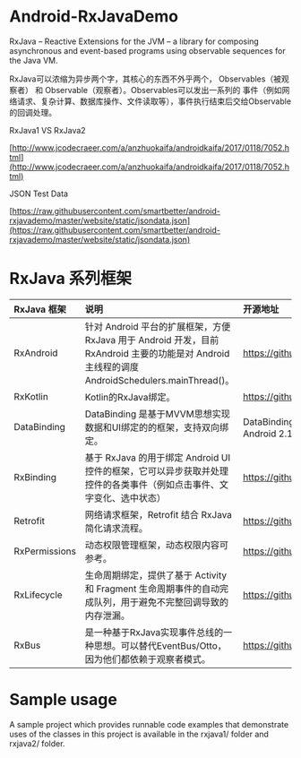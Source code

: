 # Android-RxJavaDemo

RxJava – Reactive Extensions for the JVM – a library for composing asynchronous and event-based programs using observable sequences for the Java VM.

RxJava可以浓缩为异步两个字，其核心的东西不外乎两个， Observables（被观察者） 和 Observable（观察者）。Observables可以发出一系列的 事件（例如网络请求、复杂计算、数据库操作、文件读取等），事件执行结束后交给Observable 的回调处理。

RxJava1 VS RxJava2

[http://www.jcodecraeer.com/a/anzhuokaifa/androidkaifa/2017/0118/7052.html](http://www.jcodecraeer.com/a/anzhuokaifa/androidkaifa/2017/0118/7052.html)

JSON Test Data

[https://raw.githubusercontent.com/smartbetter/android-rxjavademo/master/website/static/jsondata.json](https://raw.githubusercontent.com/smartbetter/android-rxjavademo/master/website/static/jsondata.json)

# RxJava 系列框架

| RxJava 框架 | 说明 | 开源地址 |
|:------------- |:------------- |:------------- |
| RxAndroid | 针对 Android 平台的扩展框架，方便 RxJava 用于 Android 开发，目前 RxAndroid 主要的功能是对 Android 主线程的调度 AndroidSchedulers.mainThread()。 | https://github.com/ReactiveX/RxAndroid |
| RxKotlin | Kotlin的RxJava绑定。 | https://github.com/ReactiveX/RxKotlin |
| DataBinding | DataBinding 是基于MVVM思想实现数据和UI绑定的的框架，支持双向绑定。 | DataBinding 是一个support库，最低支持到Android 2.1 |
| RxBinding | 基于 RxJava 的用于绑定 Android UI 控件的框架，它可以异步获取并处理控件的各类事件（例如点击事件、文字变化、选中状态） | https://github.com/JakeWharton/RxBinding |
| Retrofit| 网络请求框架，Retrofit 结合 RxJava 简化请求流程。 | https://github.com/square/retrofit |
| RxPermissions | 动态权限管理框架，动态权限内容可参考。 | https://github.com/tbruyelle/RxPermissions |
| RxLifecycle | 生命周期绑定，提供了基于 Activity 和 Fragment 生命周期事件的自动完成队列，用于避免不完整回调导致的内存泄漏。 | https://github.com/trello/RxLifecycle |
| RxBus | 是一种基于RxJava实现事件总线的一种思想。可以替代EventBus/Otto，因为他们都依赖于观察者模式。 | https://github.com/AndroidKnife/RxBus |

# Sample usage

A sample project which provides runnable code examples that demonstrate uses of the classes in this project is available in the rxjava1/ folder and rxjava2/ folder.
